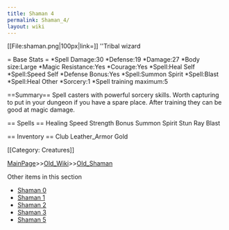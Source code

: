 ```yaml
---
title: Shaman 4
permalink: Shaman_4/
layout: wiki
---
```

[[File:shaman.png|100px|link=]] ''Tribal wizard

= Base Stats =
*Spell Damage:30
*Defense:19
*Damage:27
*Body size:Large
*Magic Resistance:Yes
*Courage:Yes
*Spell:Heal Self
*Spell:Speed Self
*Defense Bonus:Yes
*Spell:Summon Spirit
*Spell:Blast
*Spell:Heal Other
*Sorcery:1
*Spell training maximum:5

==Summary==
Spell casters with powerful sorcery skills. Worth capturing to put in your dungeon if you have a spare place. After training they can be good at magic damage.

== Spells ==
 Healing
 Speed
 Strength Bonus
 Summon Spirit
 Stun Ray
 Blast

== Inventory ==
 Club
 Leather_Armor
 Gold

[[Category: Creatures]]

[MainPage](/keeperrl_wiki/ "wikilink")>>[Old_Wiki](/keeperrl_wiki/Old_Wiki "wikilink")>>[Old_Shaman](/keeperrl_wiki/Old_Shaman "wikilink")

Other items in this section
-    [Shaman 0](/keeperrl_wiki/Shaman_0 "wikilink")
-    [Shaman 1](/keeperrl_wiki/Shaman_1 "wikilink")
-    [Shaman 2](/keeperrl_wiki/Shaman_2 "wikilink")
-    [Shaman 3](/keeperrl_wiki/Shaman_3 "wikilink")
-    [Shaman 5](/keeperrl_wiki/Shaman_5 "wikilink")
